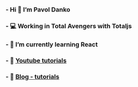 ### - Hi 👋 I’m Pavol Danko
### - 💻 Working in Total Avengers with Totaljs
### - 🌱 I’m currently learning React
### - 🎥 [Youtube tutorials](https://www.youtube.com/channel/UCOHgLzEhnORdjK4B-oX2-Gg)
### - 📄 [Blog - tutorials](https://medium.com/@palodanko5)



<!--
**PavolSK/PavolSK** is a ✨ _special_ ✨ repository because its `README.md` (this file) appears on your GitHub profile.

Here are some ideas to get you started:

- 🔭 I’m currently working on ...
- 🌱 I’m currently learning React
- 👯 I’m looking to collaborate on ...
- 🤔 I’m looking for help with ...
- 💬 Ask me about ...
- 📫 How to reach me: ...
- 😄 Pronouns: ...
- ⚡ Fun fact: ...
-->
